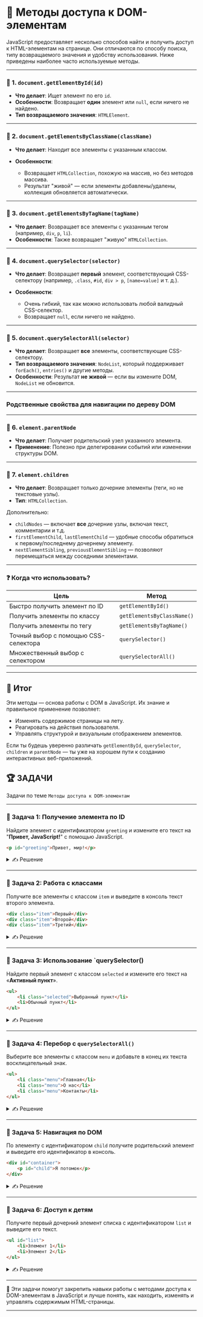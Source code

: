 # 📌 Методы доступа к DOM-элементам

JavaScript предоставляет несколько способов найти и получить доступ к HTML-элементам на странице. Они отличаются по способу поиска, типу возвращаемого значения и удобству использования. Ниже приведены наиболее часто используемые методы.

---

### 🔹 1. `document.getElementById(id)`

* **Что делает**: Ищет элемент по его `id`.
* **Особенности**: Возвращает **один** элемент или `null`, если ничего не найдено.
* **Тип возвращаемого значения**: `HTMLElement`.

---

### 🔹 2. `document.getElementsByClassName(className)`

* **Что делает**: Находит все элементы с указанным классом.
* **Особенности**:

    * Возвращает `HTMLCollection`, похожую на массив, но без методов массива.
    * Результат "живой" — если элементы добавлены/удалены, коллекция обновляется автоматически.

---

### 🔹 3. `document.getElementsByTagName(tagName)`

* **Что делает**: Возвращает все элементы с указанным тегом (например, `div`, `p`, `li`).
* **Особенности**: Также возвращает "живую" `HTMLCollection`.

---

### 🔹 4. `document.querySelector(selector)`

* **Что делает**: Возвращает **первый** элемент, соответствующий CSS-селектору (например, `.class`, `#id`, `div > p`, `[name=value]` и т. д.).
* **Особенности**:

    * Очень гибкий, так как можно использовать любой валидный CSS-селектор.
    * Возвращает `null`, если ничего не найдено.

---

### 🔹 5. `document.querySelectorAll(selector)`

* **Что делает**: Возвращает **все** элементы, соответствующие CSS-селектору.
* **Тип возвращаемого значения**: `NodeList`, который поддерживает `forEach()`, `entries()` и другие методы.
* **Особенности**: Результат **не живой** — если вы измените DOM, `NodeList` не обновится.

---

### Родственные свойства для навигации по дереву DOM

---

### 🔹 6. `element.parentNode`

* **Что делает**: Получает родительский узел указанного элемента.
* **Применение**: Полезно при делегировании событий или изменении структуры DOM.

---

### 🔹 7. `element.children`

* **Что делает**: Возвращает только дочерние элементы (теги, но не текстовые узлы).
* **Тип**: `HTMLCollection`.

Дополнительно:

* `childNodes` — включает **все** дочерние узлы, включая текст, комментарии и т.д.
* `firstElementChild`, `lastElementChild` — удобные способы обратиться к первому/последнему дочернему элементу.
* `nextElementSibling`, `previousElementSibling` — позволяют перемещаться между соседними элементами.

---

### ❓ Когда что использовать?

| Цель                                 | Метод                      |
| ------------------------------------ | -------------------------- |
| Быстро получить элемент по ID        | `getElementById()`         |
| Получить элементы по классу          | `getElementsByClassName()` |
| Получить элементы по тегу            | `getElementsByTagName()`   |
| Точный выбор с помощью CSS-селектора | `querySelector()`          |
| Множественный выбор с селектором     | `querySelectorAll()`       |

---

## 🎯 Итог

Эти методы — основа работы с DOM в JavaScript. Их знание и правильное применение позволяет:

* Изменять содержимое страницы на лету.
* Реагировать на действия пользователя.
* Управлять структурой и визуальным отображением элементов.

Если ты будешь уверенно различать `getElementById`, `querySelector`, `children` и `parentNode` — ты уже на хорошем пути к созданию интерактивных веб-приложений.

## 🏆 ЗАДАЧИ

Задачи по теме `Методы доступа к DOM-элементам`

---

### 📌 Задача 1: Получение элемента по ID

Найдите элемент с идентификатором `greeting` и измените его текст на "**Привет, JavaScript!**" с помощью JavaScript.

```html
<p id="greeting">Привет, мир!</p>
```

<details>
<summary>✍ Решение</summary>

```javascript
const element = document.getElementById('greeting');
element.textContent = 'Привет, JavaScript!';
```

Метод `getElementById()` позволяет получить доступ к конкретному элементу по его атрибуту `id`. После этого с помощью свойства `textContent` мы изменяем содержимое параграфа.

</details>

---

### 📌 Задача 2: Работа с классами

Получите все элементы с классом `item` и выведите в консоль текст второго элемента.

```html
<div class="item">Первый</div>
<div class="item">Второй</div>
<div class="item">Третий</div>
```

<details>
<summary>✍ Решение</summary>

```javascript
const items = document.getElementsByClassName('item');
console.log(items[1].textContent); // Второй
```
Метод `getElementsByClassName()` возвращает коллекцию элементов с указанным классом в виде `HTMLCollection`. Мы обращаемся к нужному элементу по индексу, начиная с 0.

</details>

---

### 📌 Задача 3: Использование `querySelector()

Найдите первый элемент с классом `selected` и измените его текст на «**Активный пункт**».

```html
<ul>
    <li class="selected">Выбранный пункт</li>
    <li>Обычный пункт</li>
</ul>
```

<details>
<summary>✍ Решение</summary>

```javascript
const selectedItem = document.querySelector('.selected');
selectedItem.textContent = 'Активный пункт';
```

`querySelector` возвращает первый найденный элемент по CSS-селектору.

</details>

---

### 📌 Задача 4: Перебор с `querySelectorAll()`

Выберите все элементы с классом `menu` и добавьте в конец их текста восклицательный знак.

```html
<ul>
    <li class="menu">Главная</li>
    <li class="menu">О нас</li>
    <li class="menu">Контакты</li>
</ul>
```

<details>
<summary>✍ Решение</summary>

```javascript
const menuItems = document.querySelectorAll('.menu');
menuItems.forEach(item => {
    item.textContent += '!';
});
```

`querySelectorAll` возвращает NodeList — можно использовать `forEach`.

</details>

---

### 📌 Задача 5: Навигация по DOM

По элементу с идентификатором `child` получите родительский элемент и выведите его идентификатор в консоль.

```html
<div id="container">
    <p id="child">Я потомок</p>
</div>
```

<details>
<summary>✍ Решение</summary>

```javascript
const child = document.getElementById('child');
const parent = child.parentNode;
console.log(parent.id); // container
```

Свойство `parentNode` возвращает родительский узел.

</details>

---

### 📌 Задача 6: Доступ к детям

Получите первый дочерний элемент списка с идентификатором `list` и выведите его текст.

```html
<ul id="list">
    <li>Элемент 1</li>
    <li>Элемент 2</li>
</ul>
```

<details>
<summary>✍ Решение</summary>

```javascript
const list = document.getElementById('list');
console.log(list.children[0].textContent); // Элемент 1
```

`children` — коллекция дочерних элементов (не включает текст и комментарии).

</details>

---

🎉 Эти задачи помогут закрепить навыки работы с методами доступа к DOM-элементам в JavaScript и лучше понять, как находить, изменять и управлять содержимым HTML-страницы.

---
